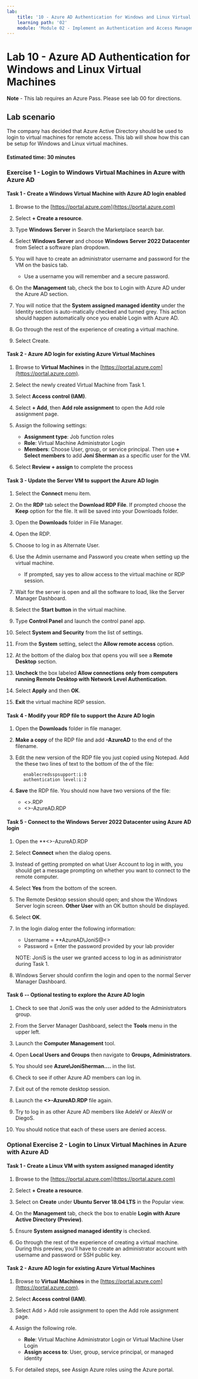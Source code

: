 ```yaml
---
lab:
    title: '10 - Azure AD Authentication for Windows and Linux Virtual Machines'
    learning path: '02'
    module: 'Module 02 - Implement an Authentication and Access Management Solution'
---
```


# Lab 10 - Azure AD Authentication for Windows and Linux Virtual Machines

**Note** - This lab requires an Azure Pass. Please see lab 00 for directions.

## Lab scenario

The company has decided that Azure Active Directory should be used to login to virtual machines for remote access.  This lab will show how this can be setup for Windows and Linux virtual machines.

#### Estimated time: 30 minutes

### Exercise 1 - Login to Windows Virtual Machines in Azure with Azure AD

#### Task 1 - Create a Windows Virtual Machine with Azure AD login enabled

1. Browse to the [https://portal.azure.com](https://portal.azure.com)

1. Select **+ Create a resource**.

1. Type **Windows Server** in Search the Marketplace search bar.

1. Select **Windows Server** and choose **Windows Server 2022 Datacenter** from Select a software plan dropdown.

1. You will have to create an administrator username and password for the VM on the basics tab.
   - Use a username you will remember and a secure password.

1. On the **Management** tab, check the box to Login with Azure AD under the Azure AD section.

1. You will notice that the **System assigned managed identity** under the Identity section is auto-matically checked and turned grey. This action should happen automatically once you enable Login with Azure AD.

1. Go through the rest of the experience of creating a virtual machine. 

1. Select Create.

#### Task 2 - Azure AD login for existing Azure Virtual Machines

1. Browse to **Virtual Machines** in the [https://portal.azure.com](https://portal.azure.com).

1. Select the newly created Virtual Machine from Task 1.

1. Select **Access control (IAM)**.

1. Select **+ Add**, then **Add role assignment** to open the Add role assignment page.

1. Assign the following settings:
    - **Assignment type**: Job function roles
    - **Role**: Virtual Machine Administrator Login
    - **Members**: Choose User, group, or service principal.  Then use **+ Select members** to add **Joni Sherman** as a specific user for the VM.

1. Select **Review + assign** to complete the process

#### Task 3 - Update the Server VM to support the Azure AD login

1. Select the **Connect** menu item.

1. On the **RDP** tab select the **Download RDP File**.  If prompted choose the **Keep** option for the file.  It will be saved into your Downloads folder.

1. Open the **Downloads** folder in File Manager.

1. Open the RDP.

1. Choose to log in as Alternate User.

1. Use the Admin username and Password you create when setting up the virtual machine.
   - If prompted, say yes to allow access to the virtual machine or RDP session.

1. Wait for the server is open and all the software to load, like the Server Manager Dashboard.

1. Select the **Start button** in the virtual machine.

1. Type **Control Panel** and launch the control panel app.

1. Select **System and Security** from the list of settings.

1. From the **System** setting, select the **Allow remote access** option.

1. At the bottom of the dialog box that opens you will see a **Remote Desktop** section.

1. **Uncheck** the box labeled **Allow connections only from computers running Remote Desktop with Network Level Authentication**.

1. Select **Apply** and then **OK**.

1. **Exit** the virtual machine RDP session.


#### Task 4 - Modify your RDP file to support the Azure AD login

1. Open the **Downloads** folder in file manager.

1. **Make a copy** of the RDP file and add **-AzureAD** to the end of the filename.

1. Edit the new version of the RDP file you just copied using Notepad. Add the these two lines of text to the bottom of the of the file:
     ```
        enablecredsspsupport:i:0
        authentication level:i:2
     ```
 
 1. **Save** the RDP file.  You should now have two versions of the file:
      - <<virtual machine name>>.RDP
      - <<virtual machine name>>-AzureAD.RDP

#### Task 5 - Connect to the Windows Server 2022 Datacenter using Azure AD login

1. Open the **<<virtual machine name>>-AzureAD.RDP

1. Select **Connect** when the dialog opens.

1. Instead of getting prompted on what User Account to log in with, you should get a message prompting on whether you want to connect to the remote computer.

1. Select **Yes** from the bottom of the screen.

1. The Remote Desktop session should open; and show the Windows Server login screen.  **Other User** with an OK button should be displayed.

1. Select **OK**.

1. In the login dialog enter the following information:
   - Username = **AzureAD\JoniS@<<your lab domainname>>
   - Password = Enter the password provided by your lab provider

   NOTE: JoniS is the user we granted access to log in as administrator during Task 1.

1. Windows Server should confirm the login and open to the normal Server Manager Dashboard.

#### Task 6 -- Optional testing to explore the Azure AD login

1. Check to see that JoniS was the only user added to the Administrators group.

1. From the Server Manager Dashboard, select the **Tools** menu in the upper left.

1. Launch the **Computer Management** tool.

1. Open **Local Users and Groups** then navigate to **Groups, Administrators**.

1. You should see **Azure\JoniSherman....** in the list.

1. Check to see if other Azure AD members can log in.

1. Exit out of the remote desktop session.

1. Launch the **<<server name>>-AzureAD.RDP** file again.

1. Try to log in as other Azure AD members like AdeleV or AlexW or DiegoS.

1. You should notice that each of these users are denied access.

### Optional Exercise 2 - Login to Linux Virtual Machines in Azure with Azure AD

#### Task 1 - Create a Linux VM with system assigned managed identity

1. Browse to the [https://portal.azure.com](https://portal.azure.com)

1. Select **+ Create a resource**.

1. Select on **Create** under **Ubuntu Server 18.04 LTS** in the Popular view.

1. On the **Management** tab, check the box to enable **Login with Azure Active Directory (Preview)**.

1. Ensure **System assigned managed identity** is checked.

1. Go through the rest of the experience of creating a virtual machine. During this preview, you’ll have to create an administrator account with username and password or SSH public key.

#### Task 2 - Azure AD login for existing Azure Virtual Machines

1. Browse to **Virtual Machines** in the [https://portal.azure.com](https://portal.azure.com).

1. Select **Access control (IAM)**.

1. Select Add > Add role assignment to open the Add role assignment page.

1. Assign the following role. 
    - **Role**: Virtual Machine Administrator Login or Virtual Machine User Login
    - **Assign access to**: User, group, service principal, or managed identity

1. For detailed steps, see Assign Azure roles using the Azure portal.
